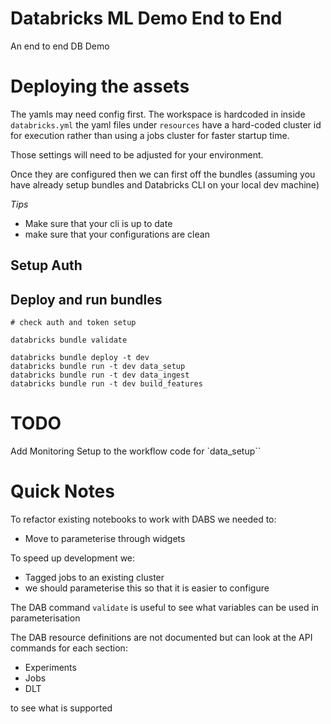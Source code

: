# Databricks ML Demo End to End

An end to end DB Demo

# Deploying the assets

The yamls may need config first.
The workspace is hardcoded in inside `databricks.yml`
the yaml files under `resources` have a hard-coded cluster id for execution rather than using a jobs cluster for faster startup time.

Those settings will need to be adjusted for your environment.

Once they are configured then we can first off the bundles (assuming you have already setup bundles and Databricks CLI on your local dev machine)

*Tips* 
- Make sure that your cli is up to date
- make sure that your configurations are clean

## Setup Auth

<TODO>

## Deploy and run bundles

```{bash}
# check auth and token setup

databricks bundle validate

databricks bundle deploy -t dev
databricks bundle run -t dev data_setup
databricks bundle run -t dev data_ingest
databricks bundle run -t dev build_features
```

# TODO

Add Monitoring Setup to the workflow code for `data_setup``

# Quick Notes

To refactor existing notebooks to work with DABS we needed to: 
- Move to parameterise through widgets

To speed up development we:
- Tagged jobs to an existing cluster
- we should parameterise this so that it is easier to configure

The DAB command `validate` is useful to see what variables can be used in parameterisation

The DAB resource definitions are not documented but can look at the API commands for each section:
- Experiments
- Jobs
- DLT

to see what is supported
